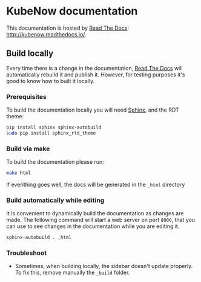 # KubeNow documentation
This documentation is hosted by [Read The Docs](https://readthedocs.org/): http://kubenow.readthedocs.io/.

## Build locally
Every time there is a change in the documentation, [Read The Docs](https://readthedocs.org/) will automatically rebuild it and publish it. However, for testing purposes it's good to know how to built it locally.

### Prerequisites
To build the documentation locally you will need [Sphinx](http://www.sphinx-doc.org/), and the RDT theme:

```bash
pip install sphinx sphinx-autobuild
sudo pip install sphinx_rtd_theme
```

### Build via make
To build the documentation please run:

```bash
make html
```

If everithing goes well, the docs will be generated in the `_html` directory

### Build automatically while editing
It is convenient to dynamically build the documentation as changes are made. The following command will start a web server on port ```8000```, that you can use to see changes in the documentation while you are editing it.

```bash
sphinx-autobuild . _html
```

### Troubleshoot

- Sometimes, when building locally, the sidebar doesn't update properly. To fix this, remove manually the `_build` folder.
